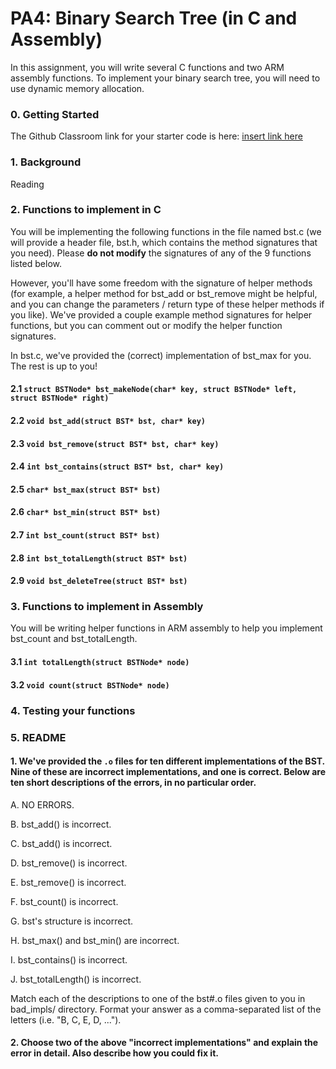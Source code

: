 # PA4: Binary Search Tree (in C and Assembly)
In this assignment, you will write several C functions and two ARM assembly functions. To implement your binary search tree, you will need to use dynamic memory allocation.
### 0. Getting Started
The Github Classroom link for your starter code is here:
[insert link here](http://)

### 1. Background
Reading
### 2. Functions to implement in C
You will be implementing the following functions in the file named bst.c (we will provide a header file, bst.h, which contains the method signatures that you need). Please **do not modify** the signatures of any of the 9 functions listed below.

However, you'll have some freedom with the signature of helper methods (for example, a helper method for bst_add or bst_remove might be helpful, and you can change the parameters / return type of these helper methods if you like). We've provided a couple example method signatures for helper functions, but you can comment out or modify the helper function signatures.

In bst.c, we've provided the (correct) implementation of bst_max for you. The rest is up to you!

#### 2.1 `struct BSTNode* bst_makeNode(char* key, struct BSTNode* left, struct BSTNode* right)`
#### 2.2 `void bst_add(struct BST* bst, char* key)`
#### 2.3 `void bst_remove(struct BST* bst, char* key)`
#### 2.4 `int bst_contains(struct BST* bst, char* key)`
#### 2.5 `char* bst_max(struct BST* bst)`
#### 2.6 `char* bst_min(struct BST* bst)`
#### 2.7 `int bst_count(struct BST* bst)`
#### 2.8 `int bst_totalLength(struct BST* bst)`
#### 2.9 `void bst_deleteTree(struct BST* bst)`

### 3. Functions to implement in Assembly
You will be writing helper functions in ARM assembly to help you implement bst_count and bst_totalLength.
#### 3.1 `int totalLength(struct BSTNode* node)`
#### 3.2 `void count(struct BSTNode* node)`

### 4. Testing your functions

### 5. README
#### 1. We've provided the `.o` files for ten different implementations of the BST. Nine of these are incorrect implementations, and one is correct. Below are ten short descriptions of the errors, in no particular order.
A. NO ERRORS.

B. bst_add() is incorrect.

C. bst_add() is incorrect.

D. bst_remove() is incorrect.

E. bst_remove() is incorrect.

F. bst_count() is incorrect.

G. bst's structure is incorrect.

H. bst_max() and bst_min() are incorrect.

I. bst_contains() is incorrect.

J. bst_totalLength() is incorrect.

Match each of the descriptions to one of the bst#.o files given to you in bad_impls/ directory.
Format your answer as a comma-separated list of the letters (i.e. "B, C, E, D, ...").
#### 2. Choose two of the above "incorrect implementations" and explain the error in detail. Also describe how you could fix it.
